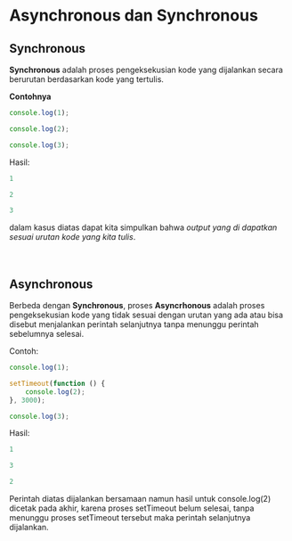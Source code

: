 # Asynchronous dan Synchronous

## Synchronous
**Synchronous** adalah proses pengeksekusian kode yang dijalankan secara berurutan berdasarkan kode yang tertulis.

**Contohnya**
```javascript
console.log(1);

console.log(2);

console.log(3);
```

Hasil:
```javascript
1

2

3
```

dalam kasus diatas dapat kita simpulkan bahwa *output yang di dapatkan sesuai urutan kode yang kita tulis*.
<br>
<br>
<br>
## Asynchronous
Berbeda dengan **Synchronous**, proses **Asyncrhonous** adalah proses pengeksekusian kode yang tidak sesuai dengan urutan yang ada atau bisa disebut menjalankan perintah selanjutnya tanpa menunggu perintah sebelumnya selesai.

Contoh:
```javascript
console.log(1);

setTimeout(function () {
    console.log(2);
}, 3000);

console.log(3);
```

Hasil:
```javascript
1

3

2
```

Perintah diatas dijalankan bersamaan namun hasil untuk console.log(2) dicetak pada akhir, karena proses setTimeout belum selesai, tanpa menunggu proses setTimeout tersebut maka perintah selanjutnya dijalankan.